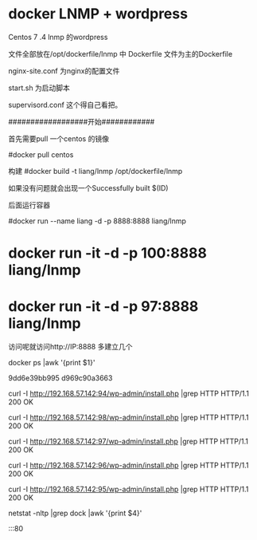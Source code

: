 # docker  LNMP + wordpress 



Centos 7 .4 lnmp 的wordpress

文件全部放在/opt/dockerfile/lnmp 中
Dockerfile 文件为主的Dockerfile 

nginx-site.conf 为nginx的配置文件

start.sh  为启动脚本

supervisord.conf 这个得自己看把。



##################开始############


首先需要pull 一个centos 的镜像

#docker pull centos

构建
#docker build -t  liang/lnmp /opt/dockerfile/lnmp

如果没有问题就会出现一个Successfully built $(ID)

后面运行容器

#docker run --name liang -d -p 8888:8888 liang/lnmp
# docker run -it -d -p 100:8888 liang/lnmp
# docker run -it -d -p 97:8888 liang/lnmp


访问呢就访问http://IP:8888
多建立几个

docker ps |awk '{print $1}'

9dd6e39bb995
d969c90a3663



curl -I http://192.168.57.142:94/wp-admin/install.php |grep HTTP 
HTTP/1.1 200 OK

curl -I http://192.168.57.142:98/wp-admin/install.php |grep HTTP 
HTTP/1.1 200 OK

curl -I http://192.168.57.142:97/wp-admin/install.php |grep HTTP 
HTTP/1.1 200 OK

curl -I http://192.168.57.142:96/wp-admin/install.php |grep HTTP 
HTTP/1.1 200 OK

curl -I http://192.168.57.142:95/wp-admin/install.php |grep HTTP 
HTTP/1.1 200 OK


netstat -nltp |grep dock |awk '{print $4}'

:::80

